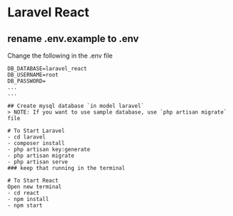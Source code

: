 # Laravel React

## rename .env.example to .env

Change the following in the .env file

```
DB_DATABASE=laravel_react
DB_USERNAME=root
DB_PASSWORD=
...
...

## Create mysql database `in model laravel`
> NOTE: If you want to use sample database, use `php artisan migrate` file

# To Start Laravel
- cd laravel
- composer install
- php artisan key:generate
- php artisan migrate
- php artisan serve
### keep that running in the terminal

# To Start React
Open new terminal
- cd react
- npm install
- npm start
```
